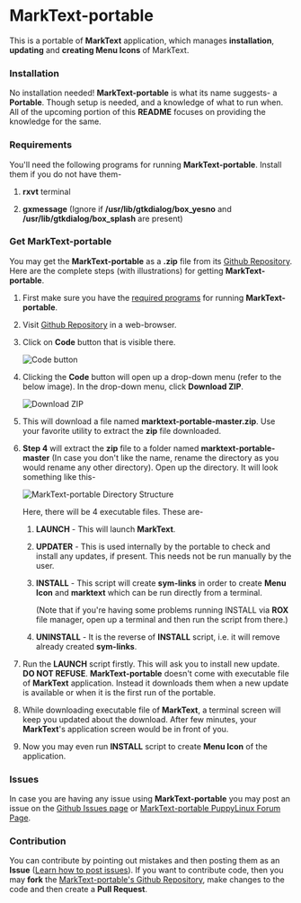# MarkText-portable

This is a portable of **MarkText** application, which manages **installation**, **updating** and **creating Menu Icons** of MarkText.

### Installation

No installation needed! **MarkText-portable** is what its name suggests- a **Portable**. Though setup is needed, and a knowledge of what to run when. All of the upcoming portion of this **README** focuses on providing the knowledge for the same.

### Requirements

You'll need the following programs for running **MarkText-portable**. Install them if you do not have them-

1. **rxvt** terminal

2. **gxmessage** (Ignore if **/usr/lib/gtkdialog/box_yesno** and **/usr/lib/gtkdialog/box_splash** are present)

### Get MarkText-portable

You may get the **MarkText-portable** as a **.zip** file from its [Github Repository](https://github.com/lakshayrohila/marktext-portable). Here are the complete steps (with illustrations) for getting **MarkText-portable**.

1. First make sure you have the [required programs](#Requirements) for running **MarkText-portable**.

2. Visit [Github Repository](https://github.com/lakshayrohila/marktext-portable) in a web-browser.

3. Click on **Code** button that is visible there.
   
   ![Code button](https://drive.google.com/uc?export=view&id=13f7drakepOaT9SQo3MuSY8unNldm9D0I)

4. Clicking the **Code** button will open up a drop-down menu (refer to the below image). In the drop-down menu, click **Download ZIP**.
   
   ![Download ZIP](https://drive.google.com/uc?export=view&id=176YmaZwHd4zNxNEXvHweqJ4aOLvvyH1-)

5. This will download a file named **marktext-portable-master.zip**. Use your favorite utility to extract the **zip** file downloaded.

6. **Step 4** will extract the **zip** file to a folder named **marktext-portable-master** (In case you don't like the name, rename the directory as you would rename any other directory). Open up the directory. It will look something like this-
   
   ![MarkText-portable Directory Structure](https://drive.google.com/uc?export=view&id=1DuwwrNQPIYukSoVu3s64qIADjZNBXu9_)
   
   Here, there will be 4 executable files. These are-
   
   1. **LAUNCH** - This will launch **MarkText**.
   
   2. **UPDATER** - This is used internally by the portable to check and install any updates, if present. This needs not be run manually by the user.
   
   3. **INSTALL** - This script will create **sym-links** in order to create **Menu Icon** and **marktext** which can be run directly from a terminal.
      
      (Note that if you're having some problems running INSTALL via **ROX** file manager, open up a terminal and then run the script from there.)
   
   4. **UNINSTALL** - It is the reverse of **INSTALL** script, i.e. it will remove already created **sym-links**.

7. Run the **LAUNCH** script firstly. This will ask you to install new update. **DO NOT REFUSE**. **MarkText-portable** doesn't come with executable file of **MarkText** application. Instead it downloads them when a new update is available or when it is the first run of the portable.

8. While downloading executable file of **MarkText**, a terminal screen will keep you updated about the download. After few minutes, your **MarkText**'s application screen would be in front of you.

9. Now you may even run **INSTALL** script to create **Menu Icon** of the application.

### Issues

In case you are having any issue using **MarkText-portable** you may post an issue on the [Github Issues page](https://github.com/lakshayrohila/marktext-portable/issues) or [MarkText-portable PuppyLinux Forum Page](https://forum.puppylinux.com/viewtopic.php?t=6925).

### Contribution

You can contribute by pointing out mistakes and then posting them as an **Issue** ([Learn how to post issues](#Issues)). If you want to contribute code, then you may **fork** the [MarkText-portable's Github Repository](https://github.com/lakshayrohila/marktext-portable), make changes to the code and then create a **Pull Request**.

